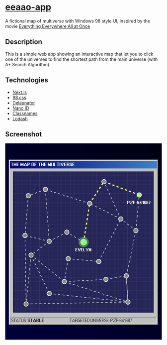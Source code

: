 # [eeaao-app](https://eeaao.tomchan.me/)

A fictional map of multiverse with Windows 98 style UI, inspired by the movie [Everything Everywhere All at Once](https://www.imdb.com/title/tt6710474/)

## Description
This is a simple web app showing an interactive map that let you to click one of the universes to find the shortest path from the main universe (with A* Search Algorithm).

## Technologies
- [Next.js](https://nextjs.org/)
- [98.css](https://jdan.github.io/98.css/)
- [Delaunator](https://github.com/mapbox/delaunator)
- [Nano ID](https://github.com/ai/nanoid)
- [Classnames](https://github.com/JedWatson/classnames)
- [Lodash](https://lodash.com/)

## Screenshot

![screenshot of eeaao](screenshot.jpg)
